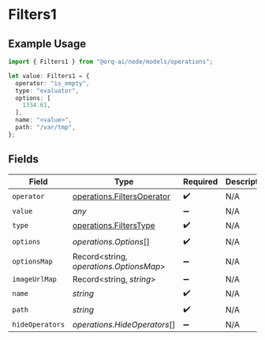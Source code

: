 # Filters1

## Example Usage

```typescript
import { Filters1 } from "@orq-ai/node/models/operations";

let value: Filters1 = {
  operator: "is_empty",
  type: "evaluator",
  options: [
    1334.61,
  ],
  name: "<value>",
  path: "/var/tmp",
};
```

## Fields

| Field                                                                    | Type                                                                     | Required                                                                 | Description                                                              |
| ------------------------------------------------------------------------ | ------------------------------------------------------------------------ | ------------------------------------------------------------------------ | ------------------------------------------------------------------------ |
| `operator`                                                               | [operations.FiltersOperator](../../models/operations/filtersoperator.md) | :heavy_check_mark:                                                       | N/A                                                                      |
| `value`                                                                  | *any*                                                                    | :heavy_minus_sign:                                                       | N/A                                                                      |
| `type`                                                                   | [operations.FiltersType](../../models/operations/filterstype.md)         | :heavy_check_mark:                                                       | N/A                                                                      |
| `options`                                                                | *operations.Options*[]                                                   | :heavy_check_mark:                                                       | N/A                                                                      |
| `optionsMap`                                                             | Record<string, *operations.OptionsMap*>                                  | :heavy_minus_sign:                                                       | N/A                                                                      |
| `imageUrlMap`                                                            | Record<string, *string*>                                                 | :heavy_minus_sign:                                                       | N/A                                                                      |
| `name`                                                                   | *string*                                                                 | :heavy_check_mark:                                                       | N/A                                                                      |
| `path`                                                                   | *string*                                                                 | :heavy_check_mark:                                                       | N/A                                                                      |
| `hideOperators`                                                          | *operations.HideOperators*[]                                             | :heavy_minus_sign:                                                       | N/A                                                                      |